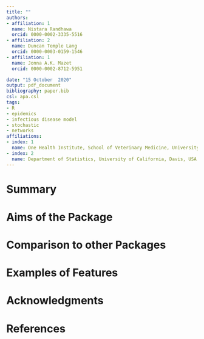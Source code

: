 ```yaml
---
title: ""
authors:
- affiliation: 1
  name: Nistara Randhawa
  orcid: 0000-0002-3335-5516
- affiliation: 2
  name: Duncan Temple Lang
  orcid: 0000-0003-0159-1546
- affiliation: 1
  name: Jonna A.K. Mazet
  orcid: 0000-0002-8712-5951

date: "15 October  2020"
output: pdf_document
bibliography: paper.bib
csl: apa.csl
tags:
- R
- epidemics
- infectious disease model
- stochastic
- networks
affiliations:
- index: 1
  name: One Health Institute, School of Veterinary Medicine, University of California, Davis, USA
- index: 2
  name: Department of Statistics, University of California, Davis, USA
---
```


# Summary


# Aims of the Package


# Comparison to other Packages


# Examples of Features


# Acknowledgments

# References
